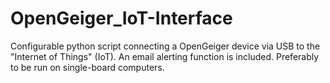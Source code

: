 # OpenGeiger_IoT-Interface
Configurable python script connecting a OpenGeiger device via USB to the "Internet of Things" (IoT). An email alerting function is included. Preferably to be run on single-board computers. 
